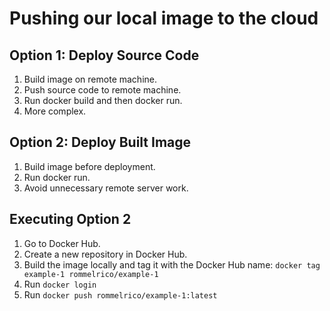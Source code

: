 # Pushing our local image to the cloud

## Option 1: Deploy Source Code
1. Build image on remote machine.
2. Push source code to remote machine.
3. Run docker build and then docker run.
4. More complex.

## Option 2: Deploy Built Image
1. Build image before deployment.
2. Run docker run.
3. Avoid unnecessary remote server work.

## Executing Option 2
1. Go to Docker Hub.
2. Create a new repository in Docker Hub.
3. Build the image locally and tag it with the Docker Hub name: `docker tag example-1 rommelrico/example-1`
4. Run `docker login`
5. Run `docker push rommelrico/example-1:latest`
